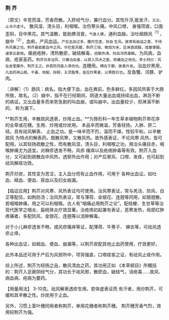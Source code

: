 ### 荆 芥

〔原文〕辛苦而温，芳香而散。入肝经气分，兼行血分。其性升浮,能发汗，<small>又云，止冷汗虚汗</small>。
散风湿、清头目，利咽喉。治伤寒头痛。中风口噤，
身强项直，口面歪斜，目中黑花。其气温散，能助脾消食，<small>气香入脾</small>，通利血脉。治吐衄肠风<sup>（1）</sup>，崩中<sup>（2）</sup>，血痢，产风血运。<small>产后去血过多，腹内空虚，则自
生风。故常有崩运之患，不待外风袭之也。荆芥最能散血中之风。华佗愈风散，荆芥三钱，微焙为末，豆淋酒调服，或童便服。诸家云甚效</small>。瘰疬疮肿，清热散瘀，破结解毒，<small>结散热清，则血凉而毒解</small>。为风病，血病、疮家圣药。<small>荆芥功本治风，只兼治血者，以其入风木之脏，即藏血之地也。李士材曰：风在皮里膜外，荆芥主之。非若防风能入骨肉也。</small>连穗用。<small>穗在于巅，故善升发</small>。治血炒黑用，<small>凡血药用山栀、干姜、地榆、棕榈，五灵脂等，皆应炒黑者，以黑胜红也</small>。反鱼蟹、河豚、驴肉。

〖讲解〗（1）肠风：病名。指大便下血，血在粪前，色多鲜红。多因风热客于大肠所致，故名。（2）崩中，指不在行经期间，阴道大量出血或持续出血，淋沥不断的病证。又出血量多而来势急剧的叫血崩，或叫崩中。出血量较少，但淋漓不断的，
称为漏下。

**荆芥生用，辛散疏风透表，炒用止血。**为唇形科一年生草本植物荆芥带花序的全草或花穗。生用、炒用或炒炭用。
本品辛而微温，芳香轻扬。入肺、肝二经。具有祛风解表、
止血之功。是一味辛而不烈，温而不燥，性较平和，以辛散疏风
为特点的解表药。既散风寒，又散风热。故外感表证，不论风寒
风热，皆可配用。以其轻扬疏散之性，而有散风湿，清头目，利咽喉之功，用治头痛目赤，咽喉肿痛尤为适宜。对麻疹透发不畅，风疹
瘙痒以及疮疡肿毒等有效。荆芥入血分，又可起到疏散血中风热，透邪外出作用；对产后冒风、口噤、发痉，也可起到祛风解痉功效。

荆芥炒炭，其性变为苦涩，主入血分而有止血作用，可用于
各种出血证。如吐血、衄血、便血、尿血以及妇女崩漏。

【临证应用】荆芥对风寒、风热表证均可使用。治风寒表证，常与羌活、防风、白芷等配伍，如荆防汤；治风热表证，常与薄荷、金银花、连翘等同用，如银翘散。若咽喉肿痛，用之可以利咽喉。古人有“咽痛必用荆芥之论”。配桔梗、生甘草等治现代医学之咽炎、扁桃体炎疗效显著。治疮疡初起兼有表证，恶寒发热，局部红肿疼痛者，多配防风、金银花、连翘等以消肿解毒。

对于小儿麻疹透发不畅，或风疹瘙痒等证，配薄荷、牛蒡子、
蝉衣等，可祛风透疹止痒。

各种出血证，如衄血、便血、崩漏等，以荆芥炭配其他止血药使用，疗效更好。

此外本品还可用于产后为风邪所中，项背强直，口噤痉挛之证，有祛风止痉作用。

综上所述，荆芥为轻扬之品，散风清血之药，其功用正如
《本草纲目》所概括的：荆芥入足厥阴经气分，其功长于袪风邪，散瘀血，破结气，消疮毒……故风、病血病、疮病为要药。

【用量用法】	3-10克。祛风解表透疹生用，若体虚表证而
有汗者，用炒荆芥，可缓和其辛散之性。炒炭用于止血。

另外，习惯上茎叶穗同用者称荆芥，单用花穗者称荆芥穗。
荆芥穗芳香气烈，效用较荆芥为强。
